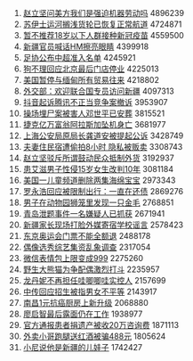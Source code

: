 1. [赵立坚问美方我们是强迫机器劳动吗](http://www.baidu.com/baidu?cl=3&tn=SE_baiduhomet8_jmjb7mjw&rsv_dl=fyb_top&fr=top1000&wd=%D5%D4%C1%A2%BC%E1%CE%CA%C3%C0%B7%BD%CE%D2%C3%C7%CA%C7%C7%BF%C6%C8%BB%FA%C6%F7%C0%CD%B6%AF%C2%F0) 4896239
1. [苏伊士运河搁浅货轮已恢复正常航道](http://www.baidu.com/baidu?cl=3&tn=SE_baiduhomet8_jmjb7mjw&rsv_dl=fyb_top&fr=top1000&wd=%CB%D5%D2%C1%CA%BF%D4%CB%BA%D3%B8%E9%C7%B3%BB%F5%C2%D6%D2%D1%BB%D6%B8%B4%D5%FD%B3%A3%BA%BD%B5%C0) 4724871
1. [暂不推荐18岁以下人群接种新冠疫苗](http://www.baidu.com/baidu?cl=3&tn=SE_baiduhomet8_jmjb7mjw&rsv_dl=fyb_top&fr=top1000&wd=%D4%DD%B2%BB%CD%C6%BC%F618%CB%EA%D2%D4%CF%C2%C8%CB%C8%BA%BD%D3%D6%D6%D0%C2%B9%DA%D2%DF%C3%E7) 4559500
1. [新疆官员喊话HM擦亮眼睛](http://www.baidu.com/baidu?cl=3&tn=SE_baiduhomet8_jmjb7mjw&rsv_dl=fyb_top&fr=top1000&wd=%D0%C2%BD%AE%B9%D9%D4%B1%BA%B0%BB%B0HM%B2%C1%C1%C1%D1%DB%BE%A6) 4399918
1. [足协公布中超准入名单](http://www.baidu.com/baidu?cl=3&tn=SE_baiduhomet8_jmjb7mjw&rsv_dl=fyb_top&fr=top1000&wd=%D7%E3%D0%AD%B9%AB%B2%BC%D6%D0%B3%AC%D7%BC%C8%EB%C3%FB%B5%A5) 4245921
1. [狗不理回应北京最后门店停业](http://www.baidu.com/baidu?cl=3&tn=SE_baiduhomet8_jmjb7mjw&rsv_dl=fyb_top&fr=top1000&wd=%B9%B7%B2%BB%C0%ED%BB%D8%D3%A6%B1%B1%BE%A9%D7%EE%BA%F3%C3%C5%B5%EA%CD%A3%D2%B5) 4225013
1. [美国暂停与缅甸所有贸易往来](http://www.baidu.com/baidu?cl=3&tn=SE_baiduhomet8_jmjb7mjw&rsv_dl=fyb_top&fr=top1000&wd=%C3%C0%B9%FA%D4%DD%CD%A3%D3%EB%C3%E5%B5%E9%CB%F9%D3%D0%C3%B3%D2%D7%CD%F9%C0%B4) 4218802
1. [外交部：欢迎联合国专员访问新疆](http://www.baidu.com/baidu?cl=3&tn=SE_baiduhomet8_jmjb7mjw&rsv_dl=fyb_top&fr=top1000&wd=%CD%E2%BD%BB%B2%BF%A3%BA%BB%B6%D3%AD%C1%AA%BA%CF%B9%FA%D7%A8%D4%B1%B7%C3%CE%CA%D0%C2%BD%AE) 4097313
1. [抖音起诉腾讯不正当竞争案撤诉](http://www.baidu.com/baidu?cl=3&tn=SE_baiduhomet8_jmjb7mjw&rsv_dl=fyb_top&fr=top1000&wd=%B6%B6%D2%F4%C6%F0%CB%DF%CC%DA%D1%B6%B2%BB%D5%FD%B5%B1%BE%BA%D5%F9%B0%B8%B3%B7%CB%DF) 3953907
1. [操场埋尸案被害人邓世平已安葬](http://www.baidu.com/baidu?cl=3&tn=SE_baiduhomet8_jmjb7mjw&rsv_dl=fyb_top&fr=top1000&wd=%B2%D9%B3%A1%C2%F1%CA%AC%B0%B8%B1%BB%BA%A6%C8%CB%B5%CB%CA%C0%C6%BD%D2%D1%B0%B2%D4%E1) 3815521
1. [捷克亿万富翁阿拉斯加坠机身亡](http://www.baidu.com/baidu?cl=3&tn=SE_baiduhomet8_jmjb7mjw&rsv_dl=fyb_top&fr=top1000&wd=%BD%DD%BF%CB%D2%DA%CD%F2%B8%BB%CE%CC%B0%A2%C0%AD%CB%B9%BC%D3%D7%B9%BB%FA%C9%ED%CD%F6) 3681977
1. [上海公安局原局长龚道安被提起公诉](http://www.baidu.com/baidu?cl=3&tn=SE_baiduhomet8_jmjb7mjw&rsv_dl=fyb_top&fr=top1000&wd=%C9%CF%BA%A3%B9%AB%B0%B2%BE%D6%D4%AD%BE%D6%B3%A4%B9%A8%B5%C0%B0%B2%B1%BB%CC%E1%C6%F0%B9%AB%CB%DF) 3428749
1. [夫妻住民宿遭偷拍8小时 隐私被贩卖](http://www.baidu.com/baidu?cl=3&tn=SE_baiduhomet8_jmjb7mjw&rsv_dl=fyb_top&fr=top1000&wd=%B7%F2%C6%DE%D7%A1%C3%F1%CB%DE%D4%E2%CD%B5%C5%C48%D0%A1%CA%B1%20%D2%FE%CB%BD%B1%BB%B7%B7%C2%F4) 3308743
1. [赵立坚驳斥所谓鼓动民众抵制外货](http://www.baidu.com/baidu?cl=3&tn=SE_baiduhomet8_jmjb7mjw&rsv_dl=fyb_top&fr=top1000&wd=%D5%D4%C1%A2%BC%E1%B2%B5%B3%E2%CB%F9%CE%BD%B9%C4%B6%AF%C3%F1%D6%DA%B5%D6%D6%C6%CD%E2%BB%F5) 3192937
1. [患艾滋男子性侵15岁女生改判10年](http://www.baidu.com/baidu?cl=3&tn=SE_baiduhomet8_jmjb7mjw&rsv_dl=fyb_top&fr=top1000&wd=%BB%BC%B0%AC%D7%CC%C4%D0%D7%D3%D0%D4%C7%D615%CB%EA%C5%AE%C9%FA%B8%C4%C5%D010%C4%EA) 3081184
1. [美国一儿童频道删除两集海绵宝宝](http://www.baidu.com/baidu?cl=3&tn=SE_baiduhomet8_jmjb7mjw&rsv_dl=fyb_top&fr=top1000&wd=%C3%C0%B9%FA%D2%BB%B6%F9%CD%AF%C6%B5%B5%C0%C9%BE%B3%FD%C1%BD%BC%AF%BA%A3%C3%E0%B1%A6%B1%A6) 2973343
1. [罗永浩回应被限制出行：一直在还债](http://www.baidu.com/baidu?cl=3&tn=SE_baiduhomet8_jmjb7mjw&rsv_dl=fyb_top&fr=top1000&wd=%C2%DE%D3%C0%BA%C6%BB%D8%D3%A6%B1%BB%CF%DE%D6%C6%B3%F6%D0%D0%A3%BA%D2%BB%D6%B1%D4%DA%BB%B9%D5%AE) 2869276
1. [男子在动物园狮笼里发现一只金毛](http://www.baidu.com/baidu?cl=3&tn=SE_baiduhomet8_jmjb7mjw&rsv_dl=fyb_top&fr=top1000&wd=%C4%D0%D7%D3%D4%DA%B6%AF%CE%EF%D4%B0%CA%A8%C1%FD%C0%EF%B7%A2%CF%D6%D2%BB%D6%BB%BD%F0%C3%AB) 2768851
1. [青岛泄题事件一名嫌疑人已抓获](http://www.baidu.com/baidu?cl=3&tn=SE_baiduhomet8_jmjb7mjw&rsv_dl=fyb_top&fr=top1000&wd=%C7%E0%B5%BA%D0%B9%CC%E2%CA%C2%BC%FE%D2%BB%C3%FB%CF%D3%D2%C9%C8%CB%D2%D1%D7%A5%BB%F1) 2671941
1. [新疆家长现场打脸外媒寄宿学校谣言](http://www.baidu.com/baidu?cl=3&tn=SE_baiduhomet8_jmjb7mjw&rsv_dl=fyb_top&fr=top1000&wd=%D0%C2%BD%AE%BC%D2%B3%A4%CF%D6%B3%A1%B4%F2%C1%B3%CD%E2%C3%BD%BC%C4%CB%DE%D1%A7%D0%A3%D2%A5%D1%D4) 2578423
1. [东京奥运会门票不能全额退](http://www.baidu.com/baidu?cl=3&tn=SE_baiduhomet8_jmjb7mjw&rsv_dl=fyb_top&fr=top1000&wd=%B6%AB%BE%A9%B0%C2%D4%CB%BB%E1%C3%C5%C6%B1%B2%BB%C4%DC%C8%AB%B6%EE%CD%CB) 2488178
1. [偶像选秀综艺集资乱象调查](http://www.baidu.com/baidu?cl=3&tn=SE_baiduhomet8_jmjb7mjw&rsv_dl=fyb_top&fr=top1000&wd=%C5%BC%CF%F1%D1%A1%D0%E3%D7%DB%D2%D5%BC%AF%D7%CA%C2%D2%CF%F3%B5%F7%B2%E9) 2317054
1. [微信表情包上限变成999](http://www.baidu.com/baidu?cl=3&tn=SE_baiduhomet8_jmjb7mjw&rsv_dl=fyb_top&fr=top1000&wd=%CE%A2%D0%C5%B1%ED%C7%E9%B0%FC%C9%CF%CF%DE%B1%E4%B3%C9999) 2275260
1. [野生大熊猫为争配偶激烈打斗](http://www.baidu.com/baidu?cl=3&tn=SE_baiduhomet8_jmjb7mjw&rsv_dl=fyb_top&fr=top1000&wd=%D2%B0%C9%FA%B4%F3%D0%DC%C3%A8%CE%AA%D5%F9%C5%E4%C5%BC%BC%A4%C1%D2%B4%F2%B6%B7) 2235957
1. [龙丹妮不再担任哇唧唧哇实控人](http://www.baidu.com/baidu?cl=3&tn=SE_baiduhomet8_jmjb7mjw&rsv_dl=fyb_top&fr=top1000&wd=%C1%FA%B5%A4%C4%DD%B2%BB%D4%D9%B5%A3%C8%CE%CD%DB%DF%F3%DF%F3%CD%DB%CA%B5%BF%D8%C8%CB) 2157699
1. [中传回应招生被指男女不平等](http://www.baidu.com/baidu?cl=3&tn=SE_baiduhomet8_jmjb7mjw&rsv_dl=fyb_top&fr=top1000&wd=%D6%D0%B4%AB%BB%D8%D3%A6%D5%D0%C9%FA%B1%BB%D6%B8%C4%D0%C5%AE%B2%BB%C6%BD%B5%C8) 2143917
1. [南昌1元抗癌厨房上新升级](http://www.baidu.com/baidu?cl=3&tn=SE_baiduhomet8_jmjb7mjw&rsv_dl=fyb_top&fr=top1000&wd=%C4%CF%B2%FD1%D4%AA%BF%B9%B0%A9%B3%F8%B7%BF%C9%CF%D0%C2%C9%FD%BC%B6) 2068880
1. [廖启智最后露面仍在工作](http://www.baidu.com/baidu?cl=3&tn=SE_baiduhomet8_jmjb7mjw&rsv_dl=fyb_top&fr=top1000&wd=%C1%CE%C6%F4%D6%C7%D7%EE%BA%F3%C2%B6%C3%E6%C8%D4%D4%DA%B9%A4%D7%F7) 1938977
1. [官方通报患者捐遗产被收20万咨询费](http://www.baidu.com/baidu?cl=3&tn=SE_baiduhomet8_jmjb7mjw&rsv_dl=fyb_top&fr=top1000&wd=%B9%D9%B7%BD%CD%A8%B1%A8%BB%BC%D5%DF%BE%E8%D2%C5%B2%FA%B1%BB%CA%D520%CD%F2%D7%C9%D1%AF%B7%D1) 1871113
1. [外卖小哥跑腿送红酒被骗488元](http://www.baidu.com/baidu?cl=3&tn=SE_baiduhomet8_jmjb7mjw&rsv_dl=fyb_top&fr=top1000&wd=%CD%E2%C2%F4%D0%A1%B8%E7%C5%DC%CD%C8%CB%CD%BA%EC%BE%C6%B1%BB%C6%AD488%D4%AA) 1805624
1. [小尼说他是新疆的儿娃子](http://www.baidu.com/baidu?cl=3&tn=SE_baiduhomet8_jmjb7mjw&rsv_dl=fyb_top&fr=top1000&wd=%D0%A1%C4%E1%CB%B5%CB%FB%CA%C7%D0%C2%BD%AE%B5%C4%B6%F9%CD%DE%D7%D3) 1742427